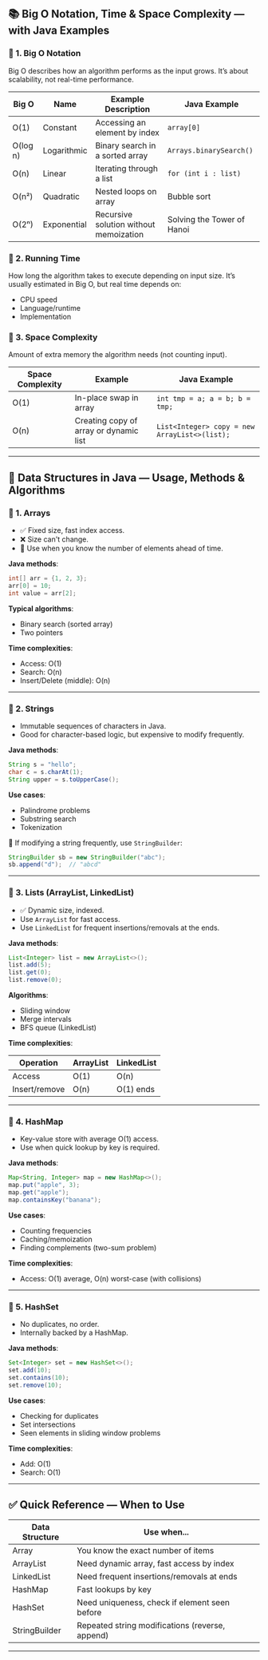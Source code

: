 ## 📚 Big O Notation, Time & Space Complexity — with Java Examples

### 🔢 1. Big O Notation

Big O describes how an algorithm performs as the input grows. It’s about scalability, not real-time performance.

| Big O    | Name        | Example Description                    | Java Example               |
| -------- | ----------- | -------------------------------------- | -------------------------- |
| O(1)     | Constant    | Accessing an element by index          | `array[0]`                 |
| O(log n) | Logarithmic | Binary search in a sorted array        | `Arrays.binarySearch()`    |
| O(n)     | Linear      | Iterating through a list               | `for (int i : list)`       |
| O(n²)    | Quadratic   | Nested loops on array                  | Bubble sort                |
| O(2ⁿ)    | Exponential | Recursive solution without memoization | Solving the Tower of Hanoi |

### 🧠 2. Running Time

How long the algorithm takes to execute depending on input size. It’s usually estimated in Big O, but real time depends on:

* CPU speed
* Language/runtime
* Implementation

### 💾 3. Space Complexity

Amount of extra memory the algorithm needs (not counting input).

| Space Complexity | Example                                | Java Example                                  |
| ---------------- | -------------------------------------- | --------------------------------------------- |
| O(1)             | In-place swap in array                 | `int tmp = a; a = b; b = tmp;`                |
| O(n)             | Creating copy of array or dynamic list | `List<Integer> copy = new ArrayList<>(list);` |

---

## 🧩 Data Structures in Java — Usage, Methods & Algorithms

### 🔸 1. Arrays

* ✅ Fixed size, fast index access.
* ❌ Size can't change.
* 🔧 Use when you know the number of elements ahead of time.

**Java methods**:

```java
int[] arr = {1, 2, 3};
arr[0] = 10;
int value = arr[2];
```

**Typical algorithms**:

* Binary search (sorted array)
* Two pointers

**Time complexities**:

* Access: O(1)
* Search: O(n)
* Insert/Delete (middle): O(n)

---

### 🔸 2. Strings

* Immutable sequences of characters in Java.
* Good for character-based logic, but expensive to modify frequently.

**Java methods**:

```java
String s = "hello";
char c = s.charAt(1);
String upper = s.toUpperCase();
```

**Use cases**:

* Palindrome problems
* Substring search
* Tokenization

🔄 If modifying a string frequently, use `StringBuilder`:

```java
StringBuilder sb = new StringBuilder("abc");
sb.append("d");  // "abcd"
```

---

### 🔸 3. Lists (ArrayList, LinkedList)

* ✅ Dynamic size, indexed.
* Use `ArrayList` for fast access.
* Use `LinkedList` for frequent insertions/removals at the ends.

**Java methods**:

```java
List<Integer> list = new ArrayList<>();
list.add(5);
list.get(0);
list.remove(0);
```

**Algorithms**:

* Sliding window
* Merge intervals
* BFS queue (LinkedList)

**Time complexities**:

| Operation     | ArrayList | LinkedList |
| ------------- | --------- | ---------- |
| Access        | O(1)      | O(n)       |
| Insert/remove | O(n)      | O(1) ends  |

---

### 🔸 4. HashMap

* Key-value store with average O(1) access.
* Use when quick lookup by key is required.

**Java methods**:

```java
Map<String, Integer> map = new HashMap<>();
map.put("apple", 3);
map.get("apple");
map.containsKey("banana");
```

**Use cases**:

* Counting frequencies
* Caching/memoization
* Finding complements (two-sum problem)

**Time complexities**:

* Access: O(1) average, O(n) worst-case (with collisions)

---

### 🔸 5. HashSet

* No duplicates, no order.
* Internally backed by a HashMap.

**Java methods**:

```java
Set<Integer> set = new HashSet<>();
set.add(10);
set.contains(10);
set.remove(10);
```

**Use cases**:

* Checking for duplicates
* Set intersections
* Seen elements in sliding window problems

**Time complexities**:

* Add: O(1)
* Search: O(1)

---

## ✅ Quick Reference — When to Use

| Data Structure | Use when...                                     |
| -------------- | ----------------------------------------------- |
| Array          | You know the exact number of items              |
| ArrayList      | Need dynamic array, fast access by index        |
| LinkedList     | Need frequent insertions/removals at ends       |
| HashMap        | Fast lookups by key                             |
| HashSet        | Need uniqueness, check if element seen before   |
| StringBuilder  | Repeated string modifications (reverse, append) |

---
